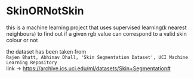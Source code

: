 # SkinORNotSkin
this is a machine learning project that uses supervised learning(k nearest neighbours) to find out if a given rgb value can correspond to a valid skin colour or not

the dataset has been taken from 
<br>
`Rajen Bhatt, Abhinav Dhall, 'Skin Segmentation Dataset', UCI Machine Learning Repository` 
<br>
link -> https://archive.ics.uci.edu/ml/datasets/Skin+Segmentation#

